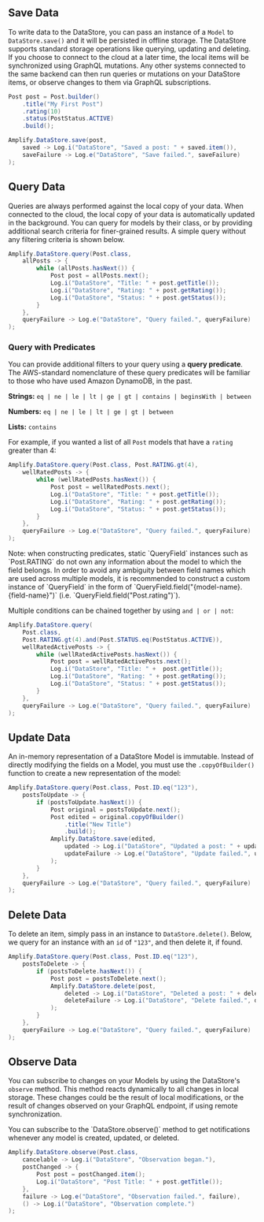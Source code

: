 ## Save Data

To write data to the DataStore, you can pass an instance of a `Model` to
`DataStore.save()` and it will be persisted in offline storage. The
DataStore supports standard storage operations like querying, updating
and deleting. If you choose to connect to the cloud at a later time, the
local items will be synchronized using GraphQL mutations. Any other
systems connected to the same backend can then run queries or mutations
on your DataStore items, or observe changes to them via GraphQL
subscriptions.

```java
Post post = Post.builder()
    .title("My First Post")
    .rating(10)
    .status(PostStatus.ACTIVE)
    .build();

Amplify.DataStore.save(post,
    saved -> Log.i("DataStore", "Saved a post: " + saved.item()),
    saveFailure -> Log.e("DataStore", "Save failed.", saveFailure)
);
```

## Query Data

Queries are always performed against the local copy of your data. When
connected to the cloud, the local copy of your data is automatically
updated in the background. You can query for models by their class, or
by providing additional search criteria for finer-grained results. A
simple query without any filtering criteria is shown below.

```java
Amplify.DataStore.query(Post.class,
    allPosts -> {
        while (allPosts.hasNext()) {
            Post post = allPosts.next();
            Log.i("DataStore", "Title: " + post.getTitle());
            Log.i("DataStore", "Rating: " + post.getRating());
            Log.i("DataStore", "Status: " + post.getStatus());
        }
    },
    queryFailure -> Log.e("DataStore", "Query failed.", queryFailure)
); 
```

### Query with Predicates

You can provide additional filters to your query using a **query
predicate**. The AWS-standard nomenclature of these query predicates
will be familiar to those who have used Amazon DynamoDB, in the past.

**Strings:** `eq | ne | le | lt | ge | gt | contains | beginsWith | between`

**Numbers:** `eq | ne | le | lt | ge | gt | between`

**Lists:** `contains`

For example, if you wanted a list of all `Post` models that have a
`rating` greater than 4:

```java
Amplify.DataStore.query(Post.class, Post.RATING.gt(4),
    wellRatedPosts -> {
        while (wellRatedPosts.hasNext()) {
            Post post = wellRatedPosts.next();
            Log.i("DataStore", "Title: " + post.getTitle());
            Log.i("DataStore", "Rating: " + post.getRating());
            Log.i("DataStore", "Status: " + post.getStatus());
        }
    },
    queryFailure -> Log.e("DataStore", "Query failed.", queryFailure)
);
```

<amplify-callout>
Note: when constructing predicates, static `QueryField` instances such
as `Post.RATING` do not own any information about the model to which the
field belongs. In order to avoid any ambiguity between field names which
are used across multiple models, it is recommended to construct a custom
instance of `QueryField` in the form of
`QueryField.field("{model-name}.{field-name}")` (i.e.
`QueryField.field("Post.rating")`).
</amplify-callout>

Multiple conditions can be chained together by using `and | or | not`:

```java
Amplify.DataStore.query(
    Post.class,
    Post.RATING.gt(4).and(Post.STATUS.eq(PostStatus.ACTIVE)),
    wellRatedActivePosts -> {
        while (wellRatedActivePosts.hasNext()) {
            Post post = wellRatedActivePosts.next();
            Log.i("DataStore", "Title: " +  post.getTitle());
            Log.i("DataStore", "Rating: " + post.getRating());
            Log.i("DataStore", "Status: " + post.getStatus());
        }
    },
    queryFailure -> Log.e("DataStore", "Query failed.", queryFailure)
);
```

## Update Data

An in-memory representation of a DataStore Model is immutable. Instead
of directly modifying the fields on a Model, you must use the
`.copyOfBuilder()` function to create a new representation of the model:

```java
Amplify.DataStore.query(Post.class, Post.ID.eq("123"),
    postsToUpdate -> {
        if (postsToUpdate.hasNext()) {
            Post original = postsToUpdate.next();
            Post edited = original.copyOfBuilder()
                .title("New Title")
                .build();
            Amplify.DataStore.save(edited,
                updated -> Log.i("DataStore", "Updated a post: " + updated.item()),
                updateFailure -> Log.e("DataStore", "Update failed.", updateFailure)
            );
        }
    },
    queryFailure -> Log.e("DataStore", "Query failed.", queryFailure)
);
```

## Delete Data

To delete an item, simply pass in an instance to `DataStore.delete()`.
Below, we query for an instance with an `id` of `"123"`, and then delete
it, if found.

```java
Amplify.DataStore.query(Post.class, Post.ID.eq("123"),
    postsToDelete -> {
        if (postsToDelete.hasNext()) {
            Post post = postsToDelete.next();
            Amplify.DataStore.delete(post,
                deleted -> Log.i("DataStore", "Deleted a post: " + deleted.item()),
                deleteFailure -> Log.i("DataStore", "Delete failed.", deleteFailure)
            );
        }
    },
    queryFailure -> Log.e("DataStore", "Query failed.", queryFailure)
);
```

## Observe Data

You can subscribe to changes on your Models by using the DataStore's
`observe` method. This method reacts dynamically to all changes in local
storage. These changes could be the result of local modifications, or
the result of changes observed on your GraphQL endpoint, if using remote
synchronization.

<amplify-callout>
You can subscribe to the `DataStore.observe()` method to get
notifications whenever any model is created, updated, or deleted.
</amplify-callout>

```java
Amplify.DataStore.observe(Post.class,
    cancelable -> Log.i("DataStore", "Observation began."),
    postChanged -> {
        Post post = postChanged.item();
        Log.i("DataStore", "Post Title: " + post.getTitle());
    },
    failure -> Log.e("DataStore", "Observation failed.", failure),
    () -> Log.i("DataStore", "Observation complete.")
);
```
